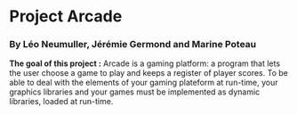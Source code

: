 # Project Arcade
### By Léo Neumuller, Jérémie Germond and Marine Poteau

**The goal of this project :**
Arcade is a gaming platform: a program that lets the user choose a game to play and keeps a register of player scores.
To be able to deal with the elements of your gaming plateform at run-time, your graphics libraries and your games must be implemented as dynamic libraries, loaded at run-time.